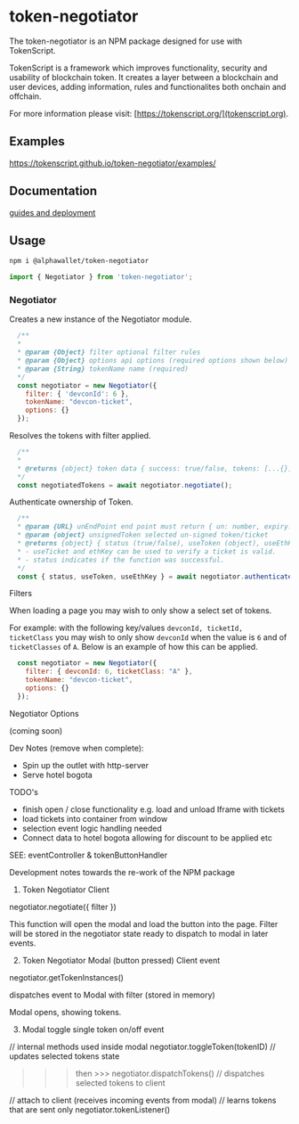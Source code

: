 # token-negotiator 

The token-negotiator is an NPM package designed for use with TokenScript. 

TokenScript is a framework which improves functionality, security and usability of blockchain token. It creates a layer between a blockchain and user devices, adding information, rules and functionalites both onchain and offchain. 

For more information please visit: [https://tokenscript.org/](tokenscript.org).

## Examples

https://tokenscript.github.io/token-negotiator/examples/

## Documentation

[guides and deployment](https://tokenscript.org/guides/Intro.html)

## Usage

```sh
npm i @alphawallet/token-negotiator
```

```javascript
import { Negotiator } from 'token-negotiator';
```

### Negotiator

Creates a new instance of the Negotiator module. 

```javascript
  /**
  *
  * @param {Object} filter optional filter rules 
  * @param {Object} options api options (required options shown below)
  * @param {String} tokenName name (required)
  */
  const negotiator = new Negotiator({
    filter: { 'devconId': 6 },
    tokenName: "devcon-ticket",
    options: {}
  });
```

Resolves the tokens with filter applied.

```javascript
  /**
  *
  * @returns {object} token data { success: true/false, tokens: [...{}] }
  */
  const negotiatedTokens = await negotiator.negotiate();
```

Authenticate ownership of Token.

```javascript
  /**
  * @param {URL} unEndPoint end point must return { un: number, expiry: date }
  * @param {object} unsignedToken selected un-signed token/ticket
  * @returns {object} { status (true/false), useToken (object), useEthKey (object)
  * - useTicket and ethKey can be used to verify a ticket is valid. 
  * - status indicates if the function was successful.
  */
  const { status, useToken, useEthKey } = await negotiator.authenticate({ unEndPoint, unsignedToken });
```

Filters

When loading a page you may wish to only show a select set of tokens.

For example: with the following key/values `devconId, ticketId, ticketClass` you may wish to only show `devconId` when the value is `6` and of `ticketClasses` of `A`. Below is an example of how this can be applied.

```javascript
  const negotiator = new Negotiator({
    filter: { devconId: 6, ticketClass: "A" },
    tokenName: "devcon-ticket",
    options: {}
  });
```

Negotiator Options 

(coming soon)

Dev Notes (remove when complete):

- Spin up the outlet with http-server
- Serve hotel bogota

TODO's

- finish open / close functionality e.g. load and unload Iframe with tickets
- load tickets into container from window
- selection event logic handling needed
- Connect data to hotel bogota allowing for discount to be applied etc

SEE: eventController & tokenButtonHandler 

Development notes towards the re-work of the NPM package

  1. Token Negotiator Client 

  negotiator.negotiate({ filter })

  This function will open the modal and load the button into the page.
  Filter will be stored in the negotiator state ready to dispatch
  to modal in later events.

  2. Token Negotiator Modal (button pressed) Client event
  
  negotiator.getTokenInstances()

  dispatches event to Modal with filter (stored in memory)

  Modal opens, showing tokens.
  
  3. Modal toggle single token on/off event

  // internal methods used inside modal
  negotiator.toggleToken(tokenID) // updates selected tokens state
  >>> then >>>
  negotiator.dispatchTokens()     // dispatches selected tokens to client

  // attach to client (receives incoming events from modal)
  // learns tokens that are sent only
  negotiator.tokenListener() 

